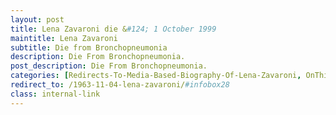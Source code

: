 ```yaml
---
layout: post
title: Lena Zavaroni die &#124; 1 October 1999
maintitle: Lena Zavaroni
subtitle: Die from Bronchopneumonia
description: Die From Bronchopneumonia.
post_description: Die From Bronchopneumonia.
categories: [Redirects-To-Media-Based-Biography-Of-Lena-Zavaroni, OnThisDay1October, Year-1999]
redirect_to: /1963-11-04-lena-zavaroni/#infobox28
class: internal-link
---
```


